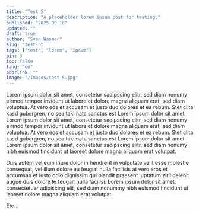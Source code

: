 ```yaml
---
title: "Test 5"
description: "A placeholder lorem ipsum post for testing."
published: "2025-09-18"
updated: ""
draft: true
author: "Sven Wasmer"
slug: "test-5"
tags: ["test", "lorem", "ipsum"]
pin: 0
toc: false
lang: "en"
abbrlink: ""
image: "/images/test-5.jpg"
---
```


Lorem ipsum dolor sit amet, consetetur sadipscing elitr, sed diam nonumy eirmod tempor invidunt ut labore et dolore magna aliquam erat, sed diam voluptua. At vero eos et accusam et justo duo dolores et ea rebum. Stet clita kasd gubergren, no sea takimata sanctus est Lorem ipsum dolor sit amet. Lorem ipsum dolor sit amet, consetetur sadipscing elitr, sed diam nonumy eirmod tempor invidunt ut labore et dolore magna aliquam erat, sed diam voluptua. At vero eos et accusam et justo duo dolores et ea rebum. Stet clita kasd gubergren, no sea takimata sanctus est Lorem ipsum dolor sit amet. Lorem ipsum dolor sit amet, consetetur sadipscing elitr, sed diam nonumy nibh euismod tincidunt ut laoreet dolore magna aliquam erat volutpat.

Duis autem vel eum iriure dolor in hendrerit in vulputate velit esse molestie consequat, vel illum dolore eu feugiat nulla facilisis at vero eros et accumsan et iusto odio dignissim qui blandit praesent luptatum ziril delenit augue duis dolore te feugait nulla facilisi. Lorem ipsum dolor sit amet, consectetuer adipiscing elit, sed diam nonummy nibh euismod tincidunt ut laoreet dolore magna aliquam erat volutpat.

Etc...